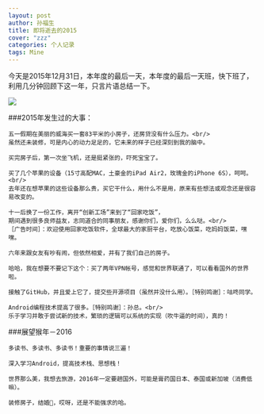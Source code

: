 ```yaml
---
layout: post
author: 孙福生
title: 即将逝去的2015
cover: "zzz"
categories: 个人记录
tags: Mine
---
```


今天是2015年12月31日，本年度的最后一天，本年度的最后一天班，快下班了，利用几分钟回顾下这一年，只言片语总结一下。

![](/assets/2015_summary.png)

###2015年发生过的大事：

	五一假期在美丽的威海买一套83平米的小房子，还房贷没有什么压力。<br/>
	虽然还未装修，可是内心的动力足足的，它未来的样子已经深刻到我的脑中。

	买完房子后，第一次坐飞机，还是挺紧张的，吓死宝宝了。

	买了几个苹果的设备（15寸高配MAC，土豪金的iPad Air2，玫瑰金的iPhone 6S），呵呵。<br/>
	去年还在想苹果的这些设备那么贵，买它干什么，用什么不是用，原来有些想法或观念还是很容易改变的。

	十一后换了一份工作，离开“创新工场”来到了“回家吃饭”，
	期间遇到很多良师益友，志同道合的同事朋友，感谢你们，爱你们，么么哒。<br/>
	［广告时间］：欢迎使用回家吃饭软件，全球最大的家厨平台，吃放心饭菜，吃妈妈饭菜，嘿嘿。

	六年来跟女友有吵有闹，但依然相爱，并有了我们自己的房子。

	哈哈，我在想要不要记下这个：买了两年VPN帐号，感觉和世界联通了，可以看看国外的世界啦。

	接触了GitHub，并且爱上它了，提交些开源项目（虽然并没什么用）。［特别鸣谢］：咕咚同学。

	Android编程技术提高了很多。［特别鸣谢］：孙总。<br/>
	乐于学习并敢于尝试新的技术，繁琐的逻辑可以系统的实现（吹牛逼的时间），真的！


###展望猴年－2016

	多读书、多读书、多读书！重要的事情说三遍！

	深入学习Android，提高技术栈、思想栈！

	世界那么美，我想去旅游，2016年一定要趟国外，可能是膏药国日本、泰国或新加坡（消费低嘛）。

	装修房子，结婚🎎，哎呀，还是不能强求的哈。


